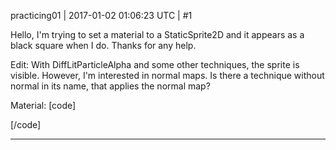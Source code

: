 practicing01 | 2017-01-02 01:06:23 UTC | #1

Hello, I'm trying to set a material to a StaticSprite2D and it appears as a black square when I do.  Thanks for any help.

Edit: With DiffLitParticleAlpha and some other techniques, the sprite is visible.  However, I'm interested in normal maps.  Is there a technique without normal in its name, that applies the normal map?

Material:
[code]
<?xml version="1.0"?>
<material>
        <technique name="Techniques/DiffNormal.xml" />
        <texture unit="diffuse" name="Urho2D/cleric/cleric.png" />
        <texture unit="normal" name="Urho2D/cleric/clericN.png" />
        <parameter name="UOffset" value="1 0 0 0" />
        <parameter name="VOffset" value="0 1 0 0" />
        <parameter name="MatDiffColor" value="1 1 1 1" />
        <parameter name="MatEmissiveColor" value="0 0 0" />
        <parameter name="MatEnvMapColor" value="1 1 1" />
        <parameter name="MatSpecColor" value="1 1 1 16" />
        <cull value="none" />
        <shadowcull value="none" />
        <fill value="solid" />
</material>
[/code]

-------------------------

